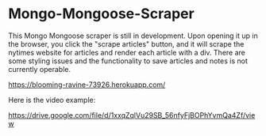 # Mongo-Mongoose-Scraper

This Mongo Mongoose scraper is still in development.  Upon opening it up in the browser,
you click the "scrape articles" button, and it will scrape the nytimes website for articles
and render each article with a div.  There are some styling issues and the functionality 
to save articles and notes is not currently operable.

https://blooming-ravine-73926.herokuapp.com/

Here is the video example:

https://drive.google.com/file/d/1xxqZqlVu29SB_56nfyFjBOPhYvmQa4Zf/view
